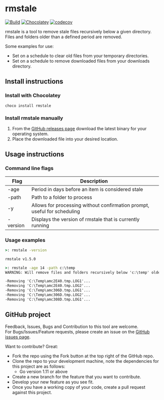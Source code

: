 # rmstale

[![Build](https://github.com/danstis/rmstale/workflows/Build/badge.svg)](https://github.com/danstis/rmstale/actions?query=workflow%3ABuild)
[![Chocolatey](https://img.shields.io/chocolatey/v/rmstale.svg)](https://chocolatey.org/packages/rmstale)
[![codecov](https://codecov.io/gh/danstis/rmstale/branch/master/graph/badge.svg)](https://codecov.io/gh/danstis/rmstale)

rmstale is a tool to remove stale files recursively below a given directory.  
Files and folders older than a defined period are removed.

Some examples for use:

* Set on a schedule to clear old files from your temporary directories.
* Set on a schedule to remove downloaded files from your downloads directory.

## Install instructions

### Install with Chocolatey

`choco install rmstale`

### Install rmstale manually

1. From the [GitHub releases page](https://github.com/danstis/rmstale/releases) download the latest binary for your operating system.
1. Place the downloaded file into your desired location.

## Usage instructions

### Command line flags

| Flag     | Description                                                              |
| -------- | ------------------------------------------------------------------------ |
| -age     | Period in days before an item is considered stale                        |
| -path    | Path to a folder to process                                              |
| -y       | Allows for processing without confirmation prompt, useful for scheduling |
| -version | Displays the version of rmstale that is currently running                |

### Usage examples

```cmd
>: rmstale -version

rmstale v1.5.0
```

```cmd
>: rmstale -age 14 -path c:\temp
WARNING: Will remove files and folders recursively below 'c:\temp' older than 14 days. Continue?: y

-Removing 'C:\Temp\amc2E40.tmp.LOG1'...
-Removing 'C:\Temp\amc2E40.tmp.LOG2'...
-Removing 'C:\Temp\amc306D.tmp.LOG1'...
-Removing 'C:\Temp\amc306D.tmp.LOG2'...
-Removing 'C:\Temp\amc308D.tmp.LOG1'...
```

## GitHub project

Feedback, Issues, Bugs and Contribution to this tool are welcome.  
For Bugs/Issues/Feature requests, please create an issue on the [GitHub issues page](https://github.com/danstis/rmstale/issues).

Want to contribute? Great:

* Fork the repo using the Fork button at the top right of the GitHub repo.
* Clone the repo to your development machine, note the dependencies for this project are as follows:
  * Go version 1.11 or above
* Create a new branch for the feature that you want to contribute.
* Develop your new feature as you see fit.
* Once you have a working copy of your code, create a pull request against this project.
